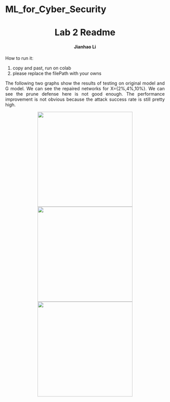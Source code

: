 # ML_for_Cyber_Security
<div align="center"> 
  
# Lab 2 Readme

#### Jianhao Li

</div>


<div align="justify">

How to run it:
  1. copy and past, run on colab
  2. please replace the filePath with your owns
</div>

<div align="justify">

The following two graphs show the results of testing on original model and G model. We can see the repaired networks for X={2%,4%,10%}. We can see the prune defense here is not good enough. The performance improvement is not obvious because the attack success rate is still pretty high. 
</div>

<p align="center">
<img src="https://user-images.githubusercontent.com/48248780/206644788-1935d3a2-88e1-4c45-b03d-8cc30f77395c.png" align="center" height="300">

<img src="https://user-images.githubusercontent.com/48248780/206645178-80fb0fcc-03cb-4093-875e-51f9e690db32.png" align="center" height="300">

<img src="https://user-images.githubusercontent.com/48248780/206650269-608151ae-e582-40e9-b2f8-c2119e7d7f34.png" align="center" height="300">

</p>
